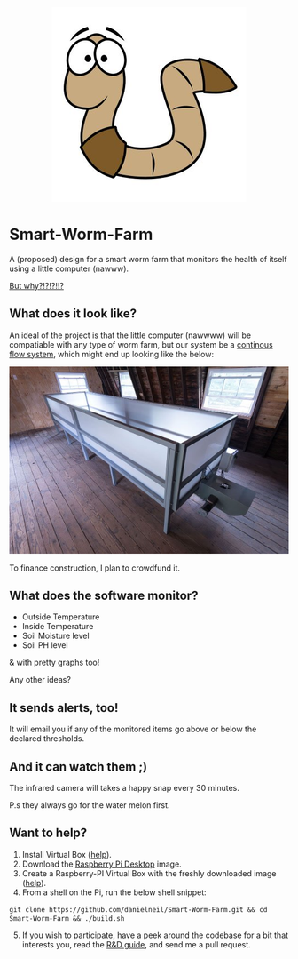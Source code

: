 <p align="center">
    <img src="https://github.com/danielneil/Smart-Worm-Bin/blob/main/images/worm.jpg?raw=true"
</p>


# Smart-Worm-Farm

A (proposed) design for a smart worm farm that monitors the health of itself using a little computer (nawww).
    
[But why?!?!?!!?](https://github.com/danielneil/Smart-Worm-Bin/blob/main/mantra.md)
    
## What does it look like?  

An ideal of the project is that the little computer (nawwww) will be compatiable with any type of worm farm, but our system be a [continous flow system](https://urbanwormcompany.com/complete-guide-to-continuous-flow-vermicomposting/), which might end up looking like the below:

<p align="center">
  <img src="https://github.com/danielneil/Smart-Worm-Bin/blob/main/images/cf-bin.jpg?raw=true">
</p>

To finance construction, I plan to crowdfund it.

## What does the software monitor? 

* Outside Temperature
* Inside Temperature 
* Soil Moisture level
* Soil PH level 

& with pretty graphs too!
    
Any other ideas?

## It sends alerts, too!

It will email you if any of the monitored items go above or below the declared thresholds. 

## And it can watch them ;)

The infrared camera will takes a happy snap every 30 minutes. 

P.s they always go for the water melon first. 

## Want to help? 

1. Install Virtual Box ([help](https://www.virtualbox.org/manual/ch02.html)).
2. Download the [Raspberry Pi Desktop](https://www.raspberrypi.org/software/raspberry-pi-desktop/) image.
3. Create a Raspberry-PI Virtual Box with the freshly downloaded image ([help](https://roboticsbackend.com/install-raspbian-desktop-on-a-virtual-machine-virtualbox/)).
4. From a shell on the Pi, run the below shell snippet:
``` 
git clone https://github.com/danielneil/Smart-Worm-Farm.git && cd Smart-Worm-Farm && ./build.sh
```
5. If you wish to participate, have a peek around the codebase for a bit that interests you, read the [R&D guide](https://github.com/danielneil/Smart-Worm-Bin/tree/main/research), and send me a pull request. 
